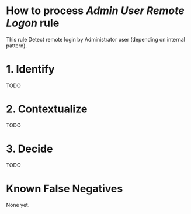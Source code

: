 # How to process *Admin User Remote Logon* rule
This rule Detect remote login by Administrator user (depending on internal pattern).

# 1. Identify
TODO

# 2. Contextualize
TODO

# 3. Decide
TODO

# Known False Negatives
None yet.
